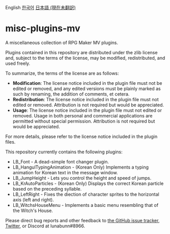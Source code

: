 English [한국어](README_KO.md) [日本語 (現在未翻訳)](*)

# misc-plugins-mv
A miscellaneous collection of RPG Maker MV plugins. 

Plugins contained in this repository are distributed under the zlib license and, subject to the terms of the license, may be modified, redistributed, and used freely.

To summarize, the terms of the license are as follows:
- **Modification**: The license notice included in the plugin file must not be edited or removed, and any edited versions must be plainly marked as such by renaming, the addition of comments, et cetera.
- **Redistribution**: The license notice included in the plugin file must not edited or removed. Attribution is not required but would be appreciated.
- **Usage**: The license notice included in the plugin file must not edited or removed. Usage in both personal and commercial applications are permitted without special permission. Attribution is not required but would be appreciated.

For more details, please refer to the license notice included in the plugin files.

This repository currently contains the following plugins:
- LB_Font - A dead-simple font changer plugin.
- LB_HangulTypingAnimation - (Korean Only) Implements a typing animation for Korean text in the message window.
- LB_JumpHeight - Lets you control the height and speed of jumps.
- LB_KrAutoParticles - (Korean Only) Displays the correct Korean particle based on the preceding syllable. 
- LB_LeftRight - Fixes the diection of character sprites to the horizontal axis (left and right).
- LB_WitchsHouseMenu - Implements a basic menu resembling that of the Witch's House.

Please direct bug reports and other feedback to [the GitHub issue tracker](https://github.com/lunabunn/misc-plugins-mv/issues), [Twitter](https://twitter.com/intent/tweet?text=@iamrabbitmoon), or Discord at lunabunn#8966.
